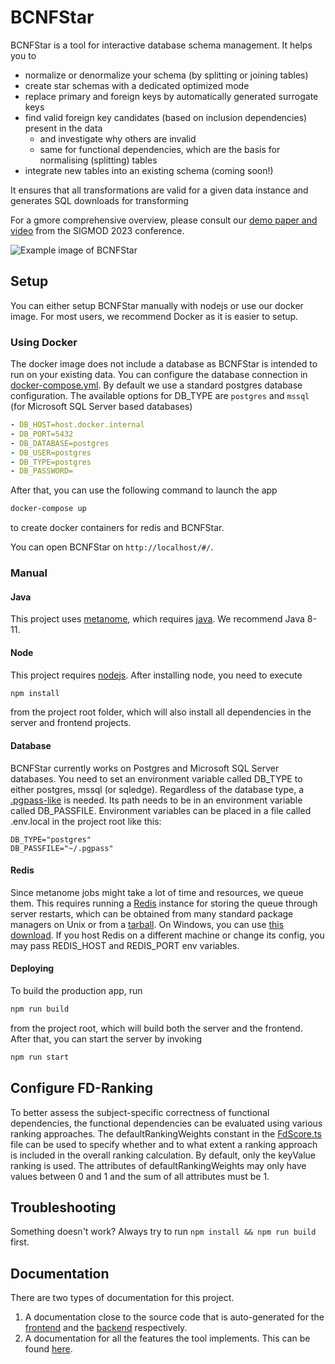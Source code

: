# BCNFStar

BCNFStar is a tool for interactive database schema management. It helps you to

- normalize or denormalize your schema (by splitting or joining tables)
- create star schemas with a dedicated optimized mode
- replace primary and foreign keys by automatically generated surrogate keys
- find valid foreign key candidates (based on inclusion dependencies) present in the data
  - and investigate why others are invalid
  - same for functional dependencies, which are the basis for normalising (splitting) tables
- integrate new tables into an existing schema (coming soon!)

It ensures that all transformations are valid for a given data instance and generates SQL downloads for transforming

For a gmore comprehensive overview, please consult our [demo paper and video](https://dl.acm.org/doi/10.1145/3555041.3589712) from the SIGMOD 2023 conference.

![Example image of BCNFStar](https://user-images.githubusercontent.com/67124476/244074648-4603ce92-eac4-4850-a6b0-9695af624f88.png)

## Setup

You can either setup BCNFStar manually with nodejs or use our docker image. For most users, we recommend Docker as it is easier to setup.

### Using Docker

The docker image does not include a database as BCNFStar is intended to run on your existing data.
You can configure the database connection in [docker-compose.yml](docker-compose.yml). By default we use a standard postgres database configuration. The available options for DB_TYPE are `postgres` and `mssql` (for Microsoft SQL Server based databases)

```yml
- DB_HOST=host.docker.internal
- DB_PORT=5432
- DB_DATABASE=postgres
- DB_USER=postgres
- DB_TYPE=postgres
- DB_PASSWORD=
```

After that, you can use the following command to launch the app

```bash
docker-compose up
```

to create docker containers for redis and BCNFStar.

You can open BCNFStar on `http://localhost/#/`.

### Manual

#### Java

This project uses [metanome](https://github.com/sekruse/metanome-cli), which requires [java](https://www.java.com/de/download/manual.jsp). We recommend Java 8-11.

#### Node

This project requires [nodejs](https://nodejs.org/en/download/). After installing node, you need to execute

```bash
npm install
```

from the project root folder, which will also install all dependencies in the server and frontend projects.

#### Database

BCNFStar currently works on Postgres and Microsoft SQL Server databases. You need to set an environment variable called DB_TYPE to either postgres, mssql (or sqledge). Regardless of the database type, a [.pgpass-like](https://www.postgresql.org/docs/9.3/libpq-pgpass.html) is needed. Its path needs to be in an environment variable called DB_PASSFILE. Environment variables can be placed in a file called .env.local in the project root like this:

```dotenv
DB_TYPE="postgres"
DB_PASSFILE="~/.pgpass"
```

#### Redis

Since metanome jobs might take a lot of time and resources, we queue them. This requires running a [Redis](https://redis.io/) instance for storing the queue through server restarts, which can be obtained from many standard package managers on Unix or from a [tarball](https://redis.io/download). On Windows, you can use [this download](https://github.com/zkteco-home/redis-windows). If you host Redis on a different machine or change its config, you may pass REDIS_HOST and REDIS_PORT env variables.

#### Deploying

To build the production app, run

```bash
npm run build
```

from the project root, which will build both the server and the frontend. After that, you can start the server by invoking

```bash
npm run start
```

## Configure FD-Ranking

To better assess the subject-specific correctness of functional dependencies, the functional dependencies can be evaluated using various ranking approaches. The defaultRankingWeights constant in the [FdScore.ts](frontend/src/model/schema/methodObjects/FdScore.ts) file can be used to specify whether and to what extent a ranking approach is included in the overall ranking calculation. By default, only the keyValue ranking is used. The attributes of defaultRankingWeights may only have values between 0 and 1 and the sum of all attributes must be 1.

## Troubleshooting

Something doesn't work? Always try to run `npm install && npm run build` first.

## Documentation

There are two types of documentation for this project.  

1. A documentation close to the source code that is auto-generated for the [frontend](https://schweizerischebundesbahnen.github.io/BCNFStar/frontend/) and the [backend](https://schweizerischebundesbahnen.github.io/BCNFStar/server/) respectively.
2. A documentation for all the features the tool implements. This can be found [here](documentation/index.md).
